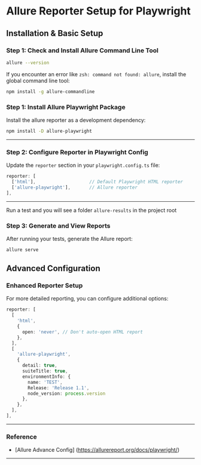 # Allure Reporter Setup for Playwright

## Installation & Basic Setup

### Step 1: Check and Install Allure Command Line Tool 

```sh
allure --version
```

If you encounter an error like `zsh: command not found: allure`, install the global command line tool:

```sh
npm install -g allure-commandline
```


### Step 1: Install Allure Playwright Package

Install the allure reporter as a development dependency:

```sh
npm install -D allure-playwright
```

---

### Step 2: Configure Reporter in Playwright Config

Update the `reporter` section in your `playwright.config.ts` file:

```ts
reporter: [
  ['html'],                    // Default Playwright HTML reporter
  ['allure-playwright'],       // Allure reporter
],
```

---
Run a test and you will see a folder `allure-results` in the project root

### Step 3: Generate and View Reports

After running your tests, generate the Allure report:

```sh
allure serve
```



## Advanced Configuration

### Enhanced Reporter Setup

For more detailed reporting, you can configure additional options:

```ts
reporter: [
  [
    'html',
    {
      open: 'never', // Don't auto-open HTML report
    },
  ],
  [
    'allure-playwright',
    {
      detail: true,
      suiteTitle: true,
      environmentInfo: {
        name: 'TEST',
        Release: 'Release 1.1',
        node_version: process.version
      },
    },
  ],
],
```

---

### Reference 
- [Allure Advance Config] (https://allurereport.org/docs/playwright/)

--- 

